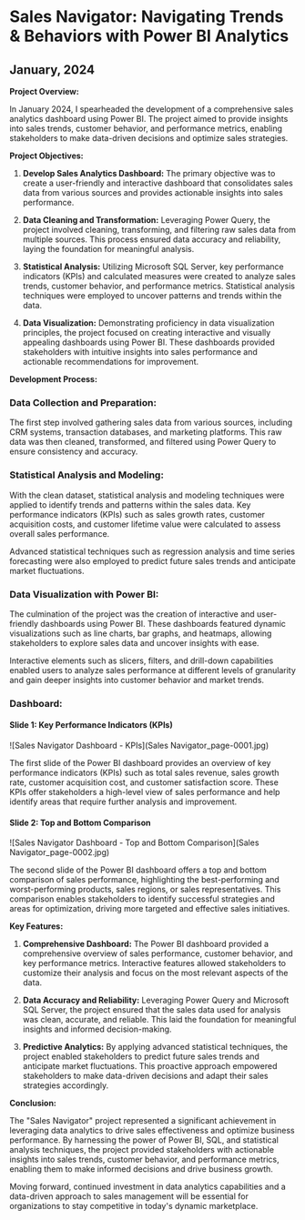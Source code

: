 # Sales Navigator: Navigating Trends & Behaviors with Power BI Analytics

## January, 2024

**Project Overview:**

In January 2024, I spearheaded the development of a comprehensive sales analytics dashboard using Power BI. The project aimed to provide insights into sales trends, customer behavior, and performance metrics, enabling stakeholders to make data-driven decisions and optimize sales strategies.

**Project Objectives:**

1. **Develop Sales Analytics Dashboard:** The primary objective was to create a user-friendly and interactive dashboard that consolidates sales data from various sources and provides actionable insights into sales performance.

2. **Data Cleaning and Transformation:** Leveraging Power Query, the project involved cleaning, transforming, and filtering raw sales data from multiple sources. This process ensured data accuracy and reliability, laying the foundation for meaningful analysis.

3. **Statistical Analysis:** Utilizing Microsoft SQL Server, key performance indicators (KPIs) and calculated measures were created to analyze sales trends, customer behavior, and performance metrics. Statistical analysis techniques were employed to uncover patterns and trends within the data.

4. **Data Visualization:** Demonstrating proficiency in data visualization principles, the project focused on creating interactive and visually appealing dashboards using Power BI. These dashboards provided stakeholders with intuitive insights into sales performance and actionable recommendations for improvement.

**Development Process:**

### Data Collection and Preparation:

The first step involved gathering sales data from various sources, including CRM systems, transaction databases, and marketing platforms. This raw data was then cleaned, transformed, and filtered using Power Query to ensure consistency and accuracy.

### Statistical Analysis and Modeling:

With the clean dataset, statistical analysis and modeling techniques were applied to identify trends and patterns within the sales data. Key performance indicators (KPIs) such as sales growth rates, customer acquisition costs, and customer lifetime value were calculated to assess overall sales performance.

Advanced statistical techniques such as regression analysis and time series forecasting were also employed to predict future sales trends and anticipate market fluctuations.

### Data Visualization with Power BI:

The culmination of the project was the creation of interactive and user-friendly dashboards using Power BI. These dashboards featured dynamic visualizations such as line charts, bar graphs, and heatmaps, allowing stakeholders to explore sales data and uncover insights with ease.

Interactive elements such as slicers, filters, and drill-down capabilities enabled users to analyze sales performance at different levels of granularity and gain deeper insights into customer behavior and market trends.

### Dashboard:

#### Slide 1: Key Performance Indicators (KPIs)

![Sales Navigator Dashboard - KPIs](Sales Navigator_page-0001.jpg)

The first slide of the Power BI dashboard provides an overview of key performance indicators (KPIs) such as total sales revenue, sales growth rate, customer acquisition cost, and customer satisfaction score. These KPIs offer stakeholders a high-level view of sales performance and help identify areas that require further analysis and improvement.

#### Slide 2: Top and Bottom Comparison

![Sales Navigator Dashboard - Top and Bottom Comparison](Sales Navigator_page-0002.jpg)

The second slide of the Power BI dashboard offers a top and bottom comparison of sales performance, highlighting the best-performing and worst-performing products, sales regions, or sales representatives. This comparison enables stakeholders to identify successful strategies and areas for optimization, driving more targeted and effective sales initiatives.

**Key Features:**

1. **Comprehensive Dashboard:** The Power BI dashboard provided a comprehensive overview of sales performance, customer behavior, and key performance metrics. Interactive features allowed stakeholders to customize their analysis and focus on the most relevant aspects of the data.

2. **Data Accuracy and Reliability:** Leveraging Power Query and Microsoft SQL Server, the project ensured that the sales data used for analysis was clean, accurate, and reliable. This laid the foundation for meaningful insights and informed decision-making.

3. **Predictive Analytics:** By applying advanced statistical techniques, the project enabled stakeholders to predict future sales trends and anticipate market fluctuations. This proactive approach empowered stakeholders to make data-driven decisions and adapt their sales strategies accordingly.

**Conclusion:**

The "Sales Navigator" project represented a significant achievement in leveraging data analytics to drive sales effectiveness and optimize business performance. By harnessing the power of Power BI, SQL, and statistical analysis techniques, the project provided stakeholders with actionable insights into sales trends, customer behavior, and performance metrics, enabling them to make informed decisions and drive business growth.

Moving forward, continued investment in data analytics capabilities and a data-driven approach to sales management will be essential for organizations to stay competitive in today's dynamic marketplace.
